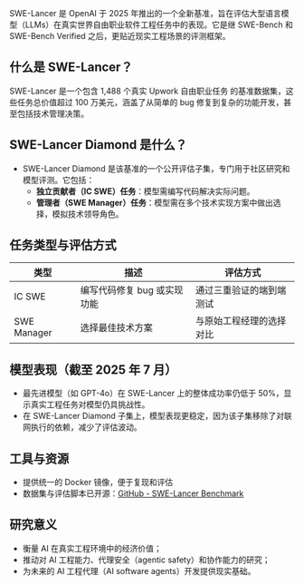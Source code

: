 SWE-Lancer 是 OpenAI 于 2025 年推出的一个全新基准，旨在评估大型语言模型（LLMs）在真实世界自由职业软件工程任务中的表现。它是继 SWE-Bench 和 SWE-Bench Verified 之后，更贴近现实工程场景的评测框架。

## 什么是 SWE-Lancer？
SWE-Lancer 是一个包含 1,488 个真实 Upwork 自由职业任务 的基准数据集，这些任务总价值超过 100 万美元，涵盖了从简单的 bug 修复到复杂的功能开发，甚至包括技术管理决策。

## SWE-Lancer Diamond 是什么？
- SWE-Lancer Diamond 是该基准的一个公开评估子集，专门用于社区研究和模型评测。它包括：
    - **独立贡献者（IC SWE）任务**：模型需编写代码解决实际问题。
    - **管理者（SWE Manager）任务**：模型需在多个技术实现方案中做出选择，模拟技术领导角色。



## 任务类型与评估方式
| 类型         | 描述                       | 评估方式                         |
|--------------|----------------------------|-----------------------------------|
| IC SWE       | 编写代码修复 bug 或实现功能 | 通过三重验证的端到端测试          |
| SWE Manager  | 选择最佳技术方案            | 与原始工程经理的选择对比          |

## 模型表现（截至 2025 年 7 月）
- 最先进模型（如 GPT-4o）在 SWE-Lancer 上的整体成功率仍低于 50%，显示真实工程任务对模型仍具挑战性。
- 在 SWE-Lancer Diamond 子集上，模型表现更稳定，因为该子集移除了对联网执行的依赖，减少了评估波动。


## 工具与资源
- 提供统一的 Docker 镜像，便于复现和评估
- 数据集与评估脚本已开源：[GitHub - SWE-Lancer Benchmark](https://github.com/SWE-Lancer/Benchmark)


## 研究意义
- 衡量 AI 在真实工程环境中的经济价值；
- 推动对 AI 工程能力、代理安全（agentic safety）和协作能力的研究；
- 为未来的 AI 工程代理（AI software agents）开发提供现实基础。

